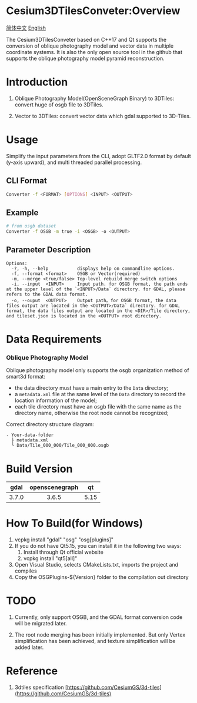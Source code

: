 # Cesium3DTilesConveter:Overview
[简体中文](README_zh_CN.md)  [English](README.md)

The Cesium3DTilesConveter based on C++17 and Qt supports the conversion of oblique photography model and vector data in multiple coordinate systems. It is also the only open source tool in the github that supports the oblique photography model pyramid reconstruction.

# Introduction

1. Oblique Photography Model(OpenSceneGraph Binary) to 3DTiles: convert huge of osgb file to 3DTiles.

2. Vector to 3DTiles: convert vector data which gdal supported to 3D-Tiles.

# Usage

Simplify the input parameters from the CLI, adopt GLTF2.0 format by default (y-axis upward), and multi threaded parallel processing.

##  CLI Format

```sh
Converter -f <FORMAT> [OPTIONS] <INPUT> <OUTPUT> 
```

## Example

```sh
# from osgb dataset
Converter -f OSGB -m true -i <OSGB> -o <OUTPUT> 
```

## Parameter Description
```
Options:
  -?, -h, --help           displays help on commandline options.
  -f, --format <format>    OSGB or Vector(required)
  -m, --merge <true/false> Top-level rebuild merge switch options
  -i, --input  <INPUT>     Input path. for OSGB format, the path ends at the upper level of the `<INPUT>/Data` directory. for GDAL, please refers to the GDAL data format.
  -o, --ouput  <OUTPUT>    Output path。for OSGB format, the data files output are located in the <OUTPUT>/Data` directory. for GDAL format, the data files output are located in the <DIR>/Tile directory, and tileset.json is located in the <OUTPUT> root directory.
```

# Data Requirements

### Oblique Photography Model

Oblique photography model only supports the osgb organization method of smart3d format:

- the data directory must have a main entry to the `Data` directory;
- a `metadata.xml` file at the same level of the `Data` directory to record the location information of the model;
- each tile directory must have an osgb file with the same name as the directory name, otherwise the root node cannot be recognized;

Correct directory structure diagram:

```
- Your-data-folder
  ├ metadata.xml
  └ Data/Tile_000_000/Tile_000_000.osgb
```

# Build Version

| gdal | openscenegraph | qt |
| :----: | :----: | :----: |
| 3.7.0 | 3.6.5 | 5.15 |

# How To Build(for Windows)
1. vcpkg install "gdal" "osg" "osg[plugins]"
2. If you do not have Qt5.15, you can install it in the following two ways:
    1. Install through Qt official website
    2. vcpkg install "qt5[all]"
3. Open Visual Studio, selects CMakeLists.txt, imports the project and compiles
4. Copy the OSGPlugins-${Version} folder to the compilation out directory

# TODO
1. Currently, only support OSGB, and the GDAL format conversion code will be migrated later.

2. The root node merging has been initially implemented. But only Vertex simplification has been achieved, and texture simplification will be added later.

# Reference
1. 3dtiles specification [https://github.com/CesiumGS/3d-tiles](https://github.com/CesiumGS/3d-tiles)
